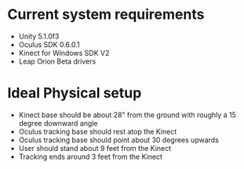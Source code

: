 # Current system requirements
* Unity 5.1.0f3
* Oculus SDK 0.6.0.1
* Kinect for Windows SDK V2
* Leap Orion Beta drivers

# Ideal Physical setup
* Kinect base should be about 28" from the ground with roughly a 15 degree downward angle
* Oculus tracking base should rest atop the Kinect
* Oculus tracking base should point about 30 degrees upwards
* User should stand about 9 feet from the Kinect
* Tracking ends around 3 feet from the Kinect
